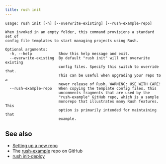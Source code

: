 ```yaml
---
title: rush init
---
```


```
usage: rush init [-h] [--overwrite-existing] [--rush-example-repo]

When invoked in an empty folder, this command provisions a standard set of
config file templates to start managing projects using Rush.

Optional arguments:
  -h, --help            Show this help message and exit.
  --overwrite-existing  By default "rush init" will not overwrite existing
                        config files. Specify this switch to override that.
                        This can be useful when upgrading your repo to a
                        newer release of Rush. WARNING: USE WITH CARE!
  --rush-example-repo   When copying the template config files, this
                        uncomments fragments that are used by the
                        "rush-example" GitHub repo, which is a sample
                        monorepo that illustrates many Rush features. This
                        option is primarily intended for maintaining that
                        example.
```

## See also

- [Setting up a new repo](../maintainer/setup_new_repo.md)
- The [rush-example](https://github.com/microsoft/rush-example) repo on GitHub
- [rush init-deploy](../commands/rush_init-deploy.md)
